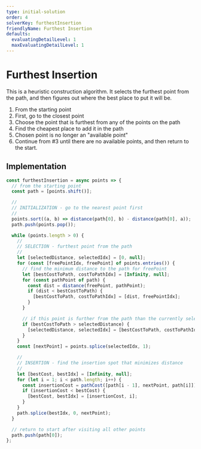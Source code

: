 ```yaml
---
type: initial-solution
order: 4
solverKey: furthestInsertion
friendlyName: Furthest Insertion
defaults:
  evaluatingDetailLevel: 1
  maxEvaluatingDetailLevel: 1
---
```


# Furthest Insertion

This is a heuristic construction algorithm. It selects the furthest point from the path, and then figures out where the best place to put it will be.

1. From the starting point
2. First, go to the closest point
3. Choose the point that is furthest from any of the points on the path
4. Find the cheapest place to add it in the path
5. Chosen point is no longer an "available point"
6. Continue from #3 until there are no available points, and then return to the start.

## Implementation

```javascript
const furthestInsertion = async points => {
  // from the starting point
  const path = [points.shift()];

  //
  // INITIALIZATION - go to the nearest point first
  //
  points.sort((a, b) => distance(path[0], b) - distance(path[0], a));
  path.push(points.pop());

  while (points.length > 0) {
    //
    // SELECTION - furthest point from the path
    //
    let [selectedDistance, selectedIdx] = [0, null];
    for (const [freePointIdx, freePoint] of points.entries()) {
      // find the minimum distance to the path for freePoint
      let [bestCostToPath, costToPathIdx] = [Infinity, null];
      for (const pathPoint of path) {
        const dist = distance(freePoint, pathPoint);
        if (dist < bestCostToPath) {
          [bestCostToPath, costToPathIdx] = [dist, freePointIdx];
        }
      }

      // if this point is further from the path than the currently selected
      if (bestCostToPath > selectedDistance) {
        [selectedDistance, selectedIdx] = [bestCostToPath, costToPathIdx];
      }
    }
    const [nextPoint] = points.splice(selectedIdx, 1);

    //
    // INSERTION - find the insertion spot that minimizes distance
    //
    let [bestCost, bestIdx] = [Infinity, null];
    for (let i = 1; i < path.length; i++) {
      const insertionCost = pathCost([path[i - 1], nextPoint, path[i]]);
      if (insertionCost < bestCost) {
        [bestCost, bestIdx] = [insertionCost, i];
      }
    }
    path.splice(bestIdx, 0, nextPoint);
  }

  // return to start after visiting all other points
  path.push(path[0]);
};
```
